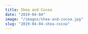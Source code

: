 ```yaml
---
title: Shea and Cocoa
date: "2019-04-04"
image: "/images/shea-and-cocoa.jpg"
slug: "2019-04-04-shea-cocoa"
---
```


